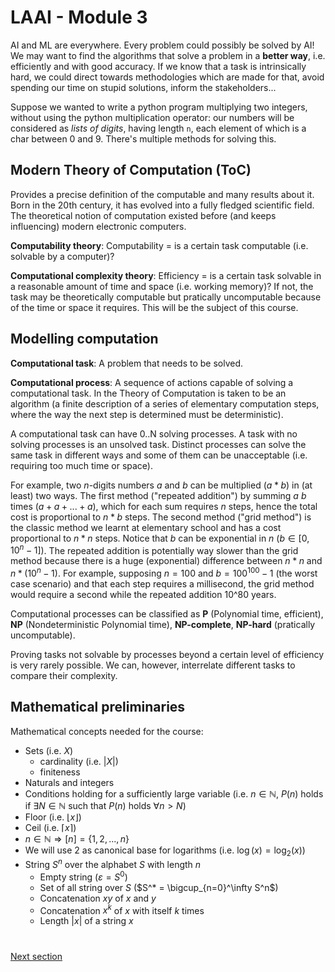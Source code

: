 # LAAI - Module 3

AI and ML are everywhere. Every problem could possibly be solved by AI! We may want to find the algorithms that solve a problem in a **better way**, i.e. efficiently and with good accuracy. If we know that a task is intrinsically hard, we could direct towards methodologies which are made for that, avoid spending our time on stupid solutions, inform the stakeholders...

Suppose we wanted to write a python program multiplying two integers, without using the python multiplication operator: our numbers will be considered as *lists of digits*, having length `n`, each element of which is a char between 0 and 9. There's multiple methods for solving this.

## Modern Theory of Computation (ToC)

Provides a precise definition of the computable and many results about it.
Born in the 20th century, it has evolved into a fully fledged scientific field.
The theoretical notion of computation existed before (and keeps influencing) modern electronic computers. 

**Computability theory**: Computability = is a certain task computable (i.e. solvable by a computer)?

**Computational complexity theory**: Efficiency = is a certain task solvable in a reasonable amount of time and space (i.e. working memory)?
If not, the task may be theoretically computable but pratically uncomputable because of the time or space it requires. This will be the subject of this course.

## Modelling computation

**Computational task**: A problem that needs to be solved.

**Computational process**: A sequence of actions capable of solving a computational task. In the Theory of Computation is taken to be an algorithm (a finite description of a series of elementary computation steps, where the way the next step is determined must be deterministic).

A computational task can have 0..N solving processes. A task with no solving processes is an unsolved task. Distinct processes can solve the same task in different ways and some of them can be unacceptable (i.e. requiring too much time or space).

For example, two $n$-digits numbers $a$ and $b$ can be multiplied ($a*b$) in (at least) two ways.
The first method ("repeated addition") by summing $a$ $b$ times ($a+a+...+a$), which for each sum requires $n$ steps, hence the total cost is proportional to $n*b$ steps.
The second method ("grid method") is the classic method we learnt at elementary school and has a cost proportional to $n*n$ steps.
Notice that $b$ can be exponential in $n$ ($b \in [0, 10^n-1]$).
The repeated addition is potentially way slower than the grid method because there is a huge (exponential) difference between $n*n$ and $n*(10^n-1)$. 
For example, supposing $n=100$ and $b=100^{100}-1$ (the worst case scenario) and that each step requires a millisecond, the grid method would require a second while the repeated addition 10^80 years.

Computational processes can be classified as **P** (Polynomial time, efficient), **NP** (Nondeterministic Polynomial time), **NP-complete**, **NP-hard** (pratically uncomputable).

Proving tasks not solvable by processes beyond a certain level of efficiency is very rarely possible.
We can, however, interrelate different tasks to compare their complexity.

## Mathematical preliminaries

Mathematical concepts needed for the course:

- Sets (i.e. $X$)
  - cardinality (i.e. $\lvert X \rvert$)
  - finiteness
- Naturals and integers
- Conditions holding  for a sufficiently large variable (i.e. $n \in \mathbb{N}$, $P(n)$ holds if $\exists N \in \mathbb{N}$ such that $P(n)$ holds $\forall n > N$)
- Floor (i.e. $\lfloor x \rfloor$)
- Ceil (i.e. $\lceil x \rceil$)
- $n \in \mathbb{N} \Rightarrow [n]=\{1,2,...,n\}$
- We will use 2 as canonical base for logarithms (i.e. $\log(x) = \log_2(x)$)
- String $S^n$ over the alphabet $S$ with length $n$
  - Empty string ($\varepsilon = S^0$)
  - Set of all string over $S$ ($S^* = \bigcup_{n=0}^\infty S^n$) 
  - Concatenation $xy$ of $x$ and $y$
  - Concatenation $x^k$ of $x$ with itself $k$ times
  - Length $\lvert x \rvert$ of a string $x$

#
[Next section](1%20-%20Sets%20and%20numbers.md)
